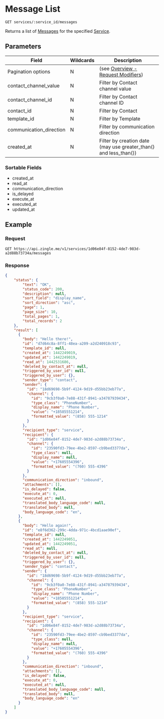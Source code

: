 # Message List

    GET services/:service_id/messages
    
Returns a list of [Messages] for the specified [Service]. 





## Parameters
Field | Wildcards | Description
--- | --- | ---
Pagination options | N | (see [Overview - Request Modifiers][])
contact_channel_value | N | Filter by Contact channel value
contact_channel_id | N | Filter by Contact channel ID
contact_id | N | Filter by Contact
template_id | N | Filter by Template
communication_direction | N | Filter by communication direction
created_at | N | Filter by creation date (may use greater_than() and less_than())

### Sortable Fields
* created_at
* read_at
* communication_direction
* is_delayed
* execute_at
* executed_at
* updated_at


## Example
### Request

    GET https://api.zingle.me/v1/services/1d06e84f-8152-4de7-983d-a2d88b73734a/messages

### Response
``` json
{
    "status": {
        "text": "OK",
        "status_code": 200,
        "description": null,
        "sort_field": "display_name",
        "sort_direction": "asc",
        "page": 1,
        "page_size": 10,
        "total_pages": 1,
        "total_records": 2
    },
    "result": [ 
      {
        "body": "Hello there!",
        "id": "d7d64c8a-8ff1-48ea-a209-a2d240918c93",
        "template_id": null,
        "created_at": 1442249019,
        "updated_at": 1442249019,
        "read_at": 1442531686,
        "deleted_by_contact_at": null,
        "triggered_by_user_id": null,
        "triggered_by_user": {},
        "sender_type": "contact",
        "sender": {
          "id": "18d69698-5b9f-4124-9d19-d55bb23eb77a",
          "channel": {
            "id": "9cb3f0a0-7e88-431f-8941-a34787939434",
            "type_class": "PhoneNumber",
            "display_name": "Phone Number",
            "value": "+18585551214",
            "formatted_value": "(858) 555-1214"
          }
        },
        "recipient_type": "service",
        "recipient": {
          "id": "1d06e84f-8152-4de7-983d-a2d88b73734a",
          "channel": {
            "id": "23590fd3-79ee-4be2-8597-cb9bed3377da",
            "type_class": null,
            "display_name": null,
            "value": "+17605554396",
            "formatted_value": "(760) 555-4396"
          }
        },
        "communication_direction": "inbound",
        "attachments": [],
        "is_delayed": false,
        "execute_at": 0,
        "executed_at": null,
        "translated_body_language_code": null,
        "translated_body": null,
        "body_language_code": "en",
      },
      {
        "body": "Hello again!",
        "id": "e8f6d362-299c-4dda-971c-4bcd1aae90ef",
        "template_id": null,
        "created_at": 1442249051,
        "updated_at": 1442249051,
        "read_at": null,
        "deleted_by_contact_at": null,
        "triggered_by_user_id": null,
        "triggered_by_user": {},
        "sender_type": "contact",
        "sender": {
          "id": "18d69698-5b9f-4124-9d19-d55bb23eb77a",
          "channel": {
            "id": "9cb3f0a0-7e88-431f-8941-a34787939434",
            "type_class": "PhoneNumber",
            "display_name": "Phone Number",
            "value": "+18585551214",
            "formatted_value": "(858) 555-1214"
          }
        },
        "recipient_type": "service",
        "recipient": {
          "id": "1d06e84f-8152-4de7-983d-a2d88b73734a",
          "channel": {
            "id": "23590fd3-79ee-4be2-8597-cb9bed3377da",
            "type_class": null,
            "display_name": null,
            "value": "+17605554396",
            "formatted_value": "(760) 555-4396"
          }
        },
        "communication_direction": "inbound",
        "attachments": [],
        "is_delayed": false,
        "execute_at": 0,
        "executed_at": null,
        "translated_body_language_code": null,
        "translated_body": null,
        "body_language_code": "en"
      }
    ]
}
```

[Overview - Request Modifiers]: /README.md#request-modifiers
[Messages]: README.md
[Service]: /services/README.md
[Account]: /accounts/README.md
